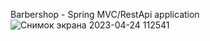 Barbershop - Spring MVC/RestApi application 
![Снимок экрана 2023-04-24 112541](https://user-images.githubusercontent.com/92031827/233941133-d7e8b674-c92c-40b6-9304-a7ac22a0b893.png)
